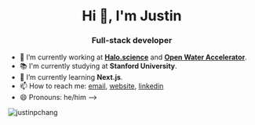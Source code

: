<h1 align="center">Hi 👋, I'm Justin</h1>
<h3 align="center">Full-stack developer</h3>

- 🔭 I’m currently working at **<a href="halo.science">Halo.science</a>** and **<a href="https://openwatervc.com/">Open Water Accelerator</a>**.
- 📚 I'm currently studying at **Stanford University**.
- 🌱 I’m currently learning **Next.js**.
- 📫 How to reach me: [email](mailto:justin.p.chang@gmail.com), [website](http://justinpchang.com), [linkedin](https://www.linkedin.com/in/justin-chang-306735b2/)
- 😄 Pronouns: he/him
-->

<img align="center" src="https://github-readme-stats.vercel.app/api?username=justinpchang&show_icons=true" alt="justinpchang" />
